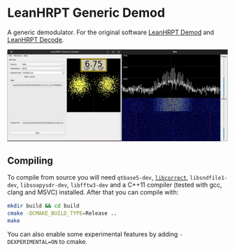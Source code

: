 # LeanHRPT Generic Demod

A generic demodulator. For the original software [LeanHRPT Demod](https://github.com/Xerbo/LeanHRPT-Demod) and [LeanHRPT Decode](https://github.com/Xerbo/LeanHRPT-Decode).

![Screenshot of LeanHRPT-Demod demodulating Cloudsat](images/example.webp)

## Compiling

To compile from source you will need `qtbase5-dev`, [`libcorrect`](https://github.com/quiet/libcorrect), `libsndfile1-dev`, `libsoapysdr-dev`, `libfftw3-dev` and a C++11 compiler (tested with gcc, clang and MSVC) installed. After that you can compile with:

```sh
mkdir build && cd build
cmake -DCMAKE_BUILD_TYPE=Release ..
make
```
You can also enable some experimental features by adding `-DEXPERIMENTAL=ON` to cmake.
